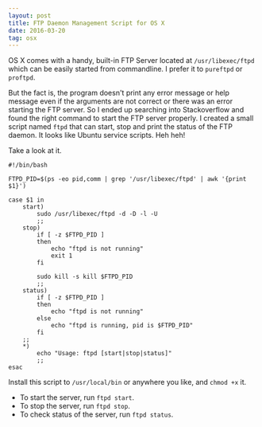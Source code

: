 ```yaml
---
layout: post
title: FTP Daemon Management Script for OS X
date: 2016-03-20
tag: osx
---
```


OS X comes with a handy, built-in FTP Server located at `/usr/libexec/ftpd` which can be easily started from commandline. I prefer it to `pureftpd` or `proftpd`.

But the fact is, the program doesn't print any error message or help message even if the arguments are not correct or there was an error starting the FTP server. So I ended up searching into Stackoverflow and found the right command to start the FTP server properly. I created a small script named `ftpd` that can start, stop and print the status of the FTP daemon. It looks like Ubuntu service scripts. Heh heh!

Take a look at it.

```
#!/bin/bash

FTPD_PID=$(ps -eo pid,comm | grep '/usr/libexec/ftpd' | awk '{print $1}')

case $1 in
    start)
        sudo /usr/libexec/ftpd -d -D -l -U
        ;;
    stop)        
        if [ -z $FTPD_PID ]
        then
            echo "ftpd is not running"
            exit 1
        fi
        
        sudo kill -s kill $FTPD_PID
        ;;
    status)
        if [ -z $FTPD_PID ]
        then
            echo "ftpd is not running"
        else
            echo "ftpd is running, pid is $FTPD_PID"
        fi
    ;;
    *)
        echo "Usage: ftpd [start|stop|status]"
        ;;
esac
```

Install this script to `/usr/local/bin` or anywhere you like, and `chmod +x` it.

* To start the server, run `ftpd start`.
* To stop the server, run `ftpd stop`.
* To check status of the server, run `ftpd status`.
